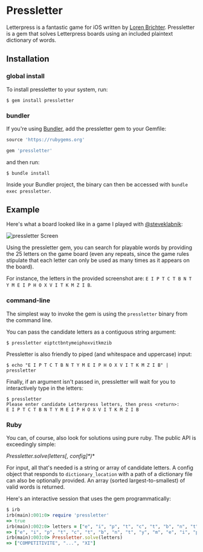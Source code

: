 # Pressletter

Letterpress is a fantastic game for iOS written by [Loren Brichter](http://www.atebits.com). Pressletter is a gem that solves Letterpress boards using an included plaintext dictionary of words.

## Installation

### global install

To install pressletter to your system, run:

```
$ gem install pressletter
```

### bundler

If you're using [Bundler](http://gembundler.com), add the pressletter gem to your Gemfile:

``` ruby
source 'https://rubygems.org'

gem 'pressletter'
```

and then run:

```
$ bundle install
```

Inside your Bundler project, the binary can then be accessed with `bundle exec pressletter`.

## Example

Here's what a board looked like in a game I played with [@steveklabnik](https://github.com/steveklabnik):

![pressletter Screen](http://i.minus.com/ibv4sMC7Msl5Fv.png)

Using the pressletter gem, you can search for playable words by providing the 25 letters on the game board (even any repeats, since the game rules stipulate that each letter can only be used as many times as it appears on the board).

For instance, the letters in the provided screenshot are: `E I P T C T B N T Y M E I P H O X V I T K M Z I B`.

### command-line

The simplest way to invoke the gem is using the `pressletter` binary from the command line.

You can pass the candidate letters as a contiguous string argument:

```
$ pressletter eiptctbntymeiphoxvitkmzib
```

Pressletter is also friendly to piped (and whitespace and uppercase) input:

```
$ echo "E I P T C T B N T Y M E I P H O X V I T K M Z I B" | pressletter
```

Finally, if an argument isn't passed in, pressletter will wait for you to interactively type in the letters:

```
$ pressletter
Please enter candidate Letterpress letters, then press <return>:
E I P T C T B N T Y M E I P H O X V I T K M Z I B

```

### Ruby

You can, of course, also look for solutions using pure ruby. The public API is exceedingly simple:

**Pressletter.solve(letters*[, config]*)**

For input, all that's needed is a string or array of candidate letters. A config object that responds to `dictionary_location` with a path of a dictionary file can also be optionally provided. An array (sorted largest-to-smallest) of valid words is returned.

Here's an interactive session that uses the gem programmatically:

``` ruby
$ irb
irb(main):001:0> require 'pressletter'
=> true
irb(main):002:0> letters = ["e", "i", "p", "t", "c", "t", "b", "n", "t", "y", "m", "e", "i", "p", "h", "o", "x", "v", "i", "t", "k", "m", "z", "i", "b"]
=> ["e", "i", "p", "t", "c", "t", "b", "n", "t", "y", "m", "e", "i", "p", "h", "o", "x", "v", "i", "t", "k", "m", "z", "i", "b"]
irb(main):003:0> Pressletter.solve(letters)
=> ["COMPETITIVITE", "...", "XI"]
```





